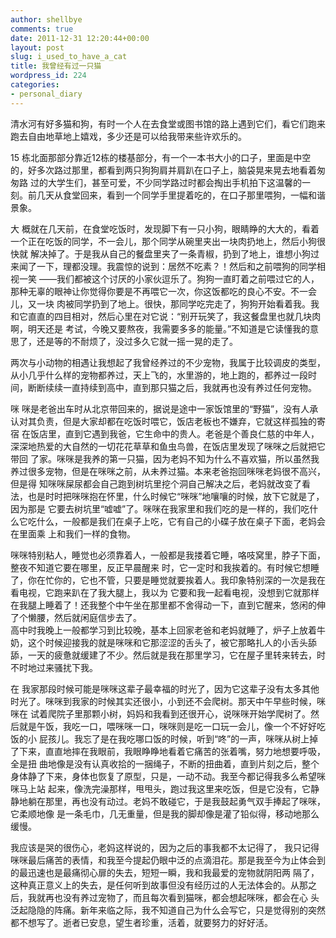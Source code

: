 ```yaml
---
author: shellbye
comments: true
date: 2011-12-31 12:20:44+00:00
layout: post
slug: i_used_to_have_a_cat
title: 我曾经有过一只猫
wordpress_id: 224
categories:
- personal_diary
---
```


清水河有好多猫和狗，有时一个人在去食堂或图书馆的路上遇到它们，看它们跑来跑去自由地草地上嬉戏，多少还是可以给我带来些许欢乐的。  
  
15 栋北面那部分靠近12栋的楼基部分，有一个一本书大小的口子，里面是中空的，好多次路过那里，都看到两只狗狗肩并肩趴在口子上，脑袋晃来晃去地看着匆匆路 过的大学生们，甚至可爱，不少同学路过时都会掏出手机拍下这温馨的一刻。前几天从食堂回来，看到一个同学手里提着吃的，在口子那里喂狗，一幅和谐景象。  
  
大 概就在几天前，在食堂吃饭时，发现脚下有一只小狗，眼睛睁的大大的，看着一个正在吃饭的同学，不一会儿，那个同学从碗里夹出一块肉扔地上，然后小狗很快就 解决掉了。于是我从自己的餐盘里夹了一条青椒，扔到了地上，谁想小狗过来闻了一下，理都没理。我震惊的说到：居然不吃素？！然后和之前喂狗的同学相视一笑 ——我们都被这个讨厌的小家伙逗乐了。狗狗一直盯着之前喂过它的人，那种无辜的眼神让你觉得你要是不再喂它一次，你这饭都吃的良心不安。不一会儿，又一块 肉被同学扔到了地上。很快，那同学吃完走了，狗狗开始看着我。我和它直直的四目相对，然后心里在对它说：“别开玩笑了，我这餐盘里也就几块肉啊，明天还是 考试，今晚又要熬夜，我需要多多的能量。”不知道是它读懂我的意思了，还是等的不耐烦了，没过多久它就一摇一晃的走了。  
  
两次与小动物的相遇让我想起了我曾经养过的不少宠物，我属于比较调皮的类型，从小几乎什么样的宠物都养过，天上飞的，水里游的，地上跑的，都养过一段时间，断断续续一直持续到高中，直到那只猫之后，我就再也没有养过任何宠物。  
  
咪 咪是老爸出车时从北京带回来的，据说是途中一家饭馆里的“野猫”，没有人承认对其负责，但是大家却都在吃饭时喂它，饭店老板也不嫌弃，它就这样孤独的寄宿 在饭店里，直到它遇到我爸，它生命中的贵人。老爸是个善良仁慈的中年人，深深地热爱的大自然的一切花花草草和鱼虫鸟兽，在饭店里发现了咪咪之后就把它带回 了家。咪咪是我养的第一只猫，因为老妈不知为什么不喜欢猫，所以虽然我养过很多宠物，但是在咪咪之前，从未养过猫。本来老爸抱回咪咪老妈很不高兴，但是得 知咪咪屎尿都会自己跑到树坑里挖个洞自己解决之后，老妈就改变了看法，也是时时把咪咪抱在怀里，什么时候它“咪咪”地嚷嚷的时候，放下它就是了，因为那是 它要去树坑里“嘘嘘”了。咪咪在我家里和我们吃的是一样的，我们吃什么它吃什么，一般都是我们在桌子上吃，它有自己的小碟子放在桌子下面，老妈会在里面乘 上和我们一样的食物。  
  
咪咪特别粘人，睡觉也必须靠着人，一般都是我搂着它睡，咯吱窝里，脖子下面，整夜不知道它要在哪里，反正早晨醒来 时，它一定时和我挨着的。有时候它想睡了，你在忙你的，它也不管，只要是睡觉就要挨着人。我印象特别深的一次是我在看电视，它跑来趴在了我大腿上，我以为 它要和我一起看电视，没想到它就那样在我腿上睡着了！还我整个中午坐在那里都不舍得动一下，直到它醒来，悠闲的伸了个懒腰，然后就闲庭信步去了。  
高中时我晚上一般都学习到比较晚，基本上回家老爸和老妈就睡了，炉子上放着牛奶，这个时候迎接我的就是咪咪和它那涩涩的舌头了，被它那略扎人的小舌头舔舔，一天的疲惫就缓建了不少。然后就是我在那里学习，它在屋子里转来转去，时不时地过来骚扰下我。  
  
在 我家那段时候可能是咪咪这辈子最幸福的时光了，因为它这辈子没有太多其他时光了。咪咪到我家的时候其实还很小，小到还不会爬树。那天中午早些时候，咪咪在 试着爬院子里那颗小树，妈妈和我看到还很开心，说咪咪开始学爬树了。然后就是午饭，我吃一口，喂咪咪一口，咪咪则是吃一口玩一会儿，像一个不好好吃饭的小 屁孩儿。我忘了是在我吃哪口饭的时候，听到“咚”的一声，咪咪从树上掉了下来，直直地摔在我眼前，我眼睁睁地看着它痛苦的张着嘴，努力地想要呼吸，全是扭 曲地像是没有认真收拾的一捆绳子，不断的扭曲着，直到片刻之后，整个身体静了下来，身体也恢复了原型，只是，一动不动。我至今都记得我多么希望咪咪马上站 起来，像洗完澡那样，甩甩头，跑过我这里来吃饭，但是它没有，它静静地躺在那里，再也没有动过。老妈不敢碰它，于是我鼓起勇气双手捧起了咪咪，它柔顺地像 是一条毛巾，几无重量，但是我的脚却像是灌了铅似得，移动地那么缓慢。  
  
我应该是哭的很伤心，老妈这样说的，因为之后的事我都不太记得了， 我只记得咪咪最后痛苦的表情，和我至今提起仍眼中泛的点滴泪花。那是我至今为止体会到的最迅速也是最痛彻心扉的失去，短短一瞬，我和我最爱的宠物就阴阳两 隔了，这种真正意义上的失去，是任何听到故事但没有经历过的人无法体会的。从那之后，我就再也没有养过宠物了，而且每次看到猫咪，都会想起咪咪，都会在心 头泛起隐隐的阵痛。新年来临之际，我不知道自己为什么会写它，只是觉得别的突然都不想写了。逝者已安息，望生者珍重，活着，就要努力的好好活。
